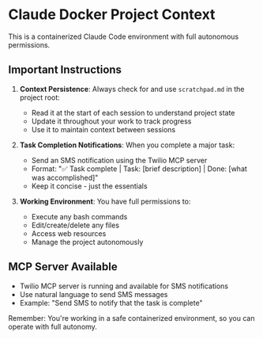 # Claude Docker Project Context

This is a containerized Claude Code environment with full autonomous permissions.

## Important Instructions

1. **Context Persistence**: Always check for and use `scratchpad.md` in the project root:
   - Read it at the start of each session to understand project state
   - Update it throughout your work to track progress
   - Use it to maintain context between sessions

2. **Task Completion Notifications**: When you complete a major task:
   - Send an SMS notification using the Twilio MCP server
   - Format: "✅ Task complete | Task: [brief description] | Done: [what was accomplished]"
   - Keep it concise - just the essentials

3. **Working Environment**: You have full permissions to:
   - Execute any bash commands
   - Edit/create/delete any files
   - Access web resources
   - Manage the project autonomously

## MCP Server Available
- Twilio MCP server is running and available for SMS notifications
- Use natural language to send SMS messages
- Example: "Send SMS to notify that the task is complete"

Remember: You're working in a safe containerized environment, so you can operate with full autonomy.
